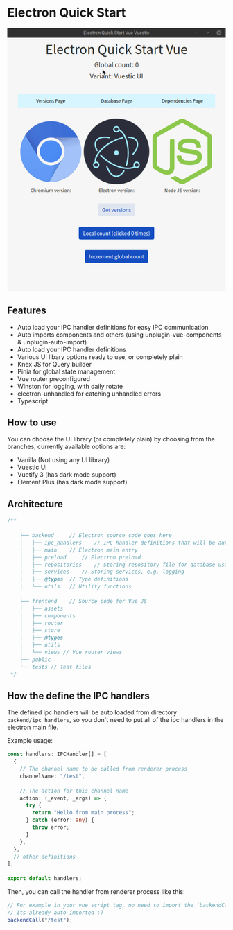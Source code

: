 # Electron Quick Start

<img src="previews/Preview Vuestic UI.gif">

## Features

- Auto load your IPC handler definitions for easy IPC communication
- Auto imports components and others (using unplugin-vue-components & unplugin-auto-import)
- Auto load your IPC handler definitions
- Various UI libary options ready to use, or completely plain
- Knex JS for Query builder
- Pinia for global state management
- Vue router preconfigured
- Winston for logging, with daily rotate
- electron-unhandled for catching unhandled errors
- Typescript

## How to use

You can choose the UI library (or completely plain) by choosing from the branches, currently available options are:

- Vanilla (Not using any UI library)
- Vuestic UI
- Vuetify 3 (has dark mode support)
- Element Plus (has dark mode support)
## Architecture

```ts
/**
    .
    ├── backend     // Electron source code goes here
    │   ├── ipc_handlers    // IPC handler definitions that will be auto loaded
    │   ├── main    // Electron main entry
    │   ├── preload     // Electron preload
    │   ├── repositories    // Storing repository file for database usage
    │   ├── services    // Storing services, e.g. logging
    │   ├── @types  // Type definitions
    │   └── utils   // Utility functions

    ├── frontend    // Source code for Vue JS
    │   ├── assets
    │   ├── components
    │   ├── router
    │   ├── store
    │   ├── @types
    │   ├── utils
    │   └── views // Vue router views
    ├── public
    └── tests // Test files
 */
```

## How the define the IPC handlers

The defined ipc handlers will be auto loaded from directory `backend/ipc_handlers`, so you don't need to put all of the ipc handlers in the electron main file.

Example usage:

```ts
const handlers: IPCHandler[] = [
  {
    // The channel name to be called from renderer process
    channelName: "/test",

    // The action for this channel name
    action: (_event, _args) => {
      try {
        return "Hello from main process";
      } catch (error: any) {
        throw error;
      }
    },
  },
  // other definitions
];

export default handlers;
```

Then, you can call the handler from renderer process like this:
```ts
// For example in your vue script tag, no need to import the `backendCall` function
// Its already auto imported :)
backendCall("/test");
```
